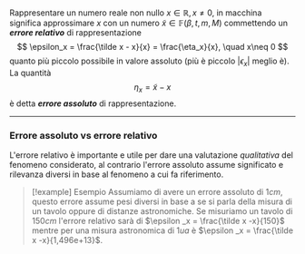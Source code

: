 Rappresentare un numero reale non nullo $x\in \mathbb R, x\neq 0$, in macchina significa approssimare $x$ con un numero $\tilde{x} \in \mathbb F(\beta, t, m, M)$ commettendo un ***errore relativo*** di rappresentazione
$$
\epsilon_x = \frac{\tilde x - x}{x} = \frac{\eta_x}{x}, \quad x\neq 0
$$
quanto più piccolo possibile in valore assoluto (più è piccolo $|\epsilon _x|$ meglio è).
La quantità
$$\eta_x = \tilde x - x$$ è detta ***errore assoluto*** di rappresentazione.
___
### Errore assoluto vs errore relativo
L'errore relativo è importante e utile per dare una valutazione *qualitativa* del fenomeno considerato, al contrario l'errore assoluto assume significato e rilevanza diversi in base al fenomeno a cui fa riferimento.
>[!example] Esempio
>Assumiamo di avere un errore assoluto di $1cm$, questo errore assume pesi diversi in base a se si parla della misura di un tavolo oppure di distanze astronomiche.
>Se misuriamo un tavolo di $150cm$ l'errore relativo sarà di $\epsilon _x = \frac{\tilde x -x}{150}$ mentre per una misura astronomica di $1ua$ è $\epsilon _x = \frac{\tilde x -x}{1,496e+13}$.

